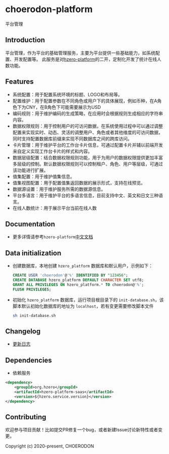 # choerodon-platform
平台管理

## Introduction
平台管理，作为平台的基础管理服务，主要为平台提供一些基础能力，如系统配置、开发配置等。
此服务是对[hzero-platform](https://github.com/open-hand/hzero-platform.git)的二开，定制化开发了统计在线人数功能。

## Features
- 系统配置：用于配置系统环境的标题、LOGO和布局等。
- 配置维护：用于配置参数在不同角色或用户下的具体展现，例如币种，在A角色下为CNY，在B角色下可能需要展示为USD
- 编码规则：用于维护编码的生成策略，在应用时会根据规则生成相应的字符串内容。
- 数据权限规则：用于控制用户的可访问数据，在系统使用过程中可以通过调整配置来实现实时、动态、灵活的调整用户、角色或者其他维度的可访问数据，同时支持配置数据库前缀来实现不同数据库之间的跨库访问。
- 卡片管理：用于维护平台的工作台卡片信息，可通过配置卡片并辅以前端开发来自定义实现工作台卡片的样式和内容。
- 数据层级配置：结合数据权限规则功能，用于为用户的数据权限提供更加丰富多层级的控制。默认数据权限规则可以控制租户、角色、用户等层级，可通过该功能进行扩展。
- 值集配置：用于维护值集信息。
- 值集视图配置：用于配置值集返回数据的展示形式，支持在线预览。
- 数据源设置：用于维护服务所需的数据源信息。
- 平台多语言：用于维护平台的多语言信息，目前支持中文、英文和日文三种语言。
- 在线人数统计：用于展示平台当前在线人数

## Documentation
- 更多详情请参考`hzero-platform`[中文文档](http://open.hand-china.com/document-center/doc/application/10035/10153?doc_id=5148)

## Data initialization

- 创建数据库，本地创建 `hzero_platform` 数据库和默认用户，示例如下：

  ```sql
  CREATE USER 'choerodon'@'%' IDENTIFIED BY "123456";
  CREATE DATABASE hzero_platform DEFAULT CHARACTER SET utf8;
  GRANT ALL PRIVILEGES ON hzero_platform.* TO choerodon@'%';
  FLUSH PRIVILEGES;
  ```

- 初始化 `hzero_platform` 数据库，运行项目根目录下的 `init-database.sh`，该脚本默认初始化数据库的地址为 `localhost`，若有变更需要修改脚本文件

  ```sh
  sh init-database.sh
  ```

 
## Changelog

* [更新日志](./CHANGELOG.zh-CN.md)

## Dependencies
* 依赖服务
```xml
<dependency>
    <groupId>org.hzero</groupId>
    <artifactId>hzero-platform-saas</artifactId>
    <version>${hzero.service.version}</version>
</dependency>
```

## Contributing

欢迎参与项目贡献！比如提交PR修复一个bug，或者新建Issue讨论新特性或者变更。

Copyright (c) 2020-present, CHOERODON
